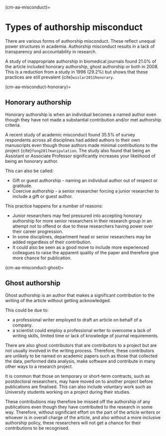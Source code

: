 (cm-aa-misconduct)=
# Types of authorship misconduct

There are various forms of authorship misconduct. 
These reflect unequal power structures in academia. 
Authorship misconduct results in a lack of transparency and accountability in research.

A study of inappropriate authorship in biomedical journals found 21.0% of the article included honorary authorship, ghost authorship or both in 2008. 
This is a reduction from a study in 1996 (29.2%) but shows that these practices are still prevalent {cite}`wislar2011honorary`. 

(cm-aa-misconduct-honorary)=
## Honorary authorship
Honorary authorship is when an individual becomes a named author even though they have not made a substantial contribution and/or met authorship criteria. 

A recent study of academic misconduct found 35.5% of survey respondents across all disciplines had added authors to their own manuscripts even though those authors made minimal contributions to the project {cite}`fong2017manipulation`. 
The study also found that being an Assistant or Associate Professor significantly increases your likelihood of being an honorary author. 

This can also be called: 
* Gift or guest authorship - naming an individual author out of respect or gratitude. 
* Coercive authorship - a senior researcher forcing a junior researcher to include a gift or guest author.

This practice happens for a number of reasons:
* Junior researchers may feel pressured into accepting honorary authorship for more senior researchers in their research group in an attempt not to offend or due to these researchers having power over their career progression. 
* In some disciplines, department head or senior researchers may be added regardless of their contribution.
* It could also be seen as a good move to include more experienced colleagues to raise the apparent quality of the paper and therefore give more chance for publication.  

(cm-aa-misconduct-ghost)=
## Ghost authorship
Ghost authorship is an author that makes a significant contribution to the writing of the article without getting acknowledged. 

This could be due to:
* a professional writer employed to draft an article on behalf of a company.
* a scientist could employ a professional writer to overcome a lack of writing skills, limited time or lack of knowledge of journal requirements.

There are also ghost contributors that are contributors to a project but are not usually involved in the writing process.
Therefore, these contributors are unlikely to be named on academic papers such as those that collected the data, performed data analysis, make software and contribute in many other ways to a research project. 

It is common that those on temporary or short-term contracts, such as postdoctoral researchers, may have moved on to another project before publications are finalised. 
This can also include voluntary work such as University students working on a project during their studies. 

These contributions may therefore be missed off the authorship of any publications even though they have contributed to the research in some way. Therefore, without significant effort on the part of the article writers or whoever is in overall charge of the article, and also without a more inclusive authorship policy, these researchers will not get a chance for their contributions to be recognised. 

